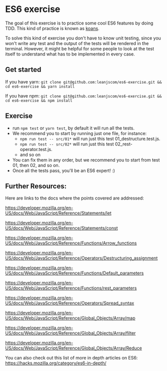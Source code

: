 # ES6 exercise

The goal of this exercise is to practice some cool ES6 features by doing TDD. This kind of practice is known as [koans](https://alexlobera.com/koans-javascript-and-react/).

To solve this kind of exercise you don't have to know unit testing, since you won't write any test and the output of the tests will be rendered in the terminal. However, it might be helpful for some people to look at the test itself to understand what has to be implemented in every case.

## Get started

If you have yarn:
`git clone git@github.com:leanjscom/es6-exercise.git && cd es6-exercise && yarn install`

If you have npm:
`git clone git@github.com:leanjscom/es6-exercise.git && cd es6-exercise && npm install`

## Exercise
- run `npm test` or `yarn test`, by default it will run all the tests.
- We recommend you to start by running just one file, for instance:
  - `npm run test -- src/01*` will run just this test 01_destructure.test.js.
  - `npm run test -- src/02*` will run just this test 02_rest-operator.test.js.
  - and so on
- You can fix them in any order, but we recommend you to start from test 01, then 02, and so on.
- Once all the tests pass, you'll be an ES6 expert! :)

## Further Resources:

Here are links to the docs where the points covered are addressed: 

https://developer.mozilla.org/en-US/docs/Web/JavaScript/Reference/Statements/let


https://developer.mozilla.org/en-US/docs/Web/JavaScript/Reference/Statements/const


https://developer.mozilla.org/en-US/docs/Web/JavaScript/Reference/Functions/Arrow_functions


https://developer.mozilla.org/en-US/docs/Web/JavaScript/Reference/Operators/Destructuring_assignment


https://developer.mozilla.org/en-US/docs/Web/JavaScript/Reference/Functions/Default_parameters


https://developer.mozilla.org/en-US/docs/Web/JavaScript/Reference/Functions/rest_parameters


https://developer.mozilla.org/en-US/docs/Web/JavaScript/Reference/Operators/Spread_syntax


https://developer.mozilla.org/en-US/docs/Web/JavaScript/Reference/Global_Objects/Array/map


https://developer.mozilla.org/en-US/docs/Web/JavaScript/Reference/Global_Objects/Array/filter


https://developer.mozilla.org/en-US/docs/Web/JavaScript/Reference/Global_Objects/Array/Reduce


You can also check out this list of more in depth articles on ES6: 
https://hacks.mozilla.org/category/es6-in-depth/
